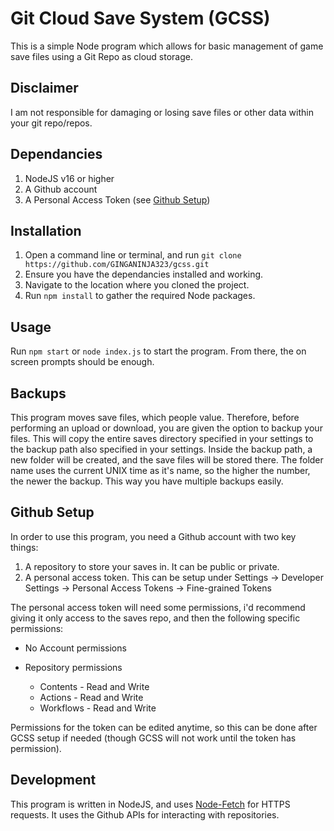 # Git Cloud Save System (GCSS)

This is a simple Node program which allows for basic management of game save files using a Git Repo as cloud storage.

## Disclaimer

I am not responsible for damaging or losing save files or other data within your git repo/repos.

## Dependancies

1. NodeJS v16 or higher
2. A Github account
3. A Personal Access Token (see [Github Setup](#github-setup))

## Installation

1. Open a command line or terminal, and run `git clone https://github.com/GINGANINJA323/gcss.git`
2. Ensure you have the dependancies installed and working.
3. Navigate to the location where you cloned the project.
4. Run `npm install` to gather the required Node packages.

## Usage

Run `npm start` or `node index.js` to start the program. From there, the on screen prompts should be enough.

## Backups

This program moves save files, which people value. Therefore, before performing an upload or download, you are given the option
to backup your files. This will copy the entire saves directory specified in your settings to the backup path also specified in your settings.
Inside the backup path, a new folder will be created, and the save files will be stored there. The folder name uses the current UNIX time as it's name,
so the higher the number, the newer the backup. This way you have multiple backups easily.

## Github Setup

In order to use this program, you need a Github account with two key things:

1. A repository to store your saves in. It can be public or private.
2. A personal access token. This can be setup under Settings -> Developer Settings -> Personal Access Tokens -> Fine-grained Tokens

The personal access token will need some permissions, i'd recommend giving it only access to the saves repo, and then the following specific permissions:

* No Account permissions

* Repository permissions
  * Contents - Read and Write
  * Actions - Read and Write
  * Workflows - Read and Write

Permissions for the token can be edited anytime, so this can be done after GCSS setup if needed (though GCSS will not work until the token has permission).

## Development

This program is written in NodeJS, and uses [Node-Fetch](https://github.com/node-fetch/node-fetch) for HTTPS requests. It uses the Github APIs for interacting
with repositories.
